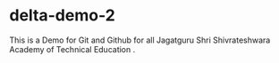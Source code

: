 # delta-demo-2
This is a Demo for Git and Github for all Jagatguru Shri Shivrateshwara Academy of Technical Education .  

